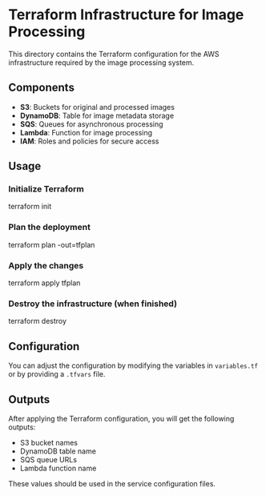 # Terraform Infrastructure for Image Processing

This directory contains the Terraform configuration for the AWS infrastructure required by the image processing system.

## Components

- **S3**: Buckets for original and processed images
- **DynamoDB**: Table for image metadata storage
- **SQS**: Queues for asynchronous processing
- **Lambda**: Function for image processing
- **IAM**: Roles and policies for secure access

## Usage

### Initialize Terraform
terraform init

### Plan the deployment
terraform plan -out=tfplan

### Apply the changes
terraform apply tfplan

### Destroy the infrastructure (when finished)
terraform destroy

## Configuration
You can adjust the configuration by modifying the variables in `variables.tf` or by providing a `.tfvars` file.

## Outputs
After applying the Terraform configuration, you will get the following outputs:
- S3 bucket names
- DynamoDB table name
- SQS queue URLs
- Lambda function name

These values should be used in the service configuration files.
